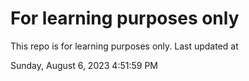 # For learning purposes only
This repo is for learning purposes only.
Last updated at

Sunday, August 6, 2023 4:51:59 PM

